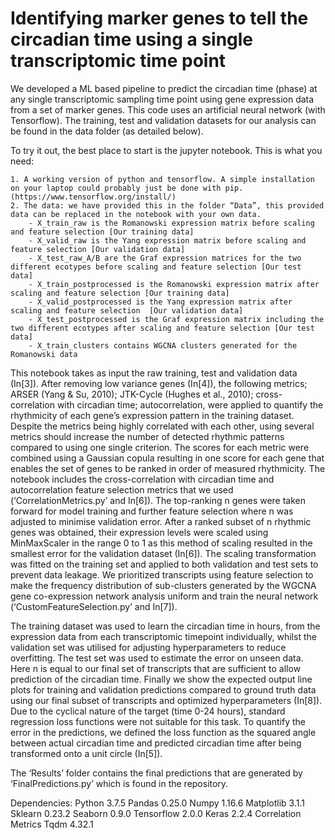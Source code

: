 # Identifying marker genes to tell the circadian time using a single transcriptomic time point

We developed a ML based pipeline to predict the circadian time (phase) at any single transcriptomic sampling time point using gene expression data from a set of marker genes. This code uses an artificial neural network (with Tensorflow). The training, test and validation datasets for our analysis can be found in the data folder (as detailed below). 

To try it out, the best place to start is the jupyter notebook. This is what you need:

	1. A working version of python and tensorflow. A simple installation on your laptop could probably just be done with pip. (https://www.tensorflow.org/install/)
	2. The data: we have provided this in the folder “Data”, this provided data can be replaced in the notebook with your own data.		
    	- X_train_raw is the Romanowski expression matrix before scaling and feature selection [Our training data]
		- X_valid_raw is the Yang expression matrix before scaling and feature selection [Our validation data]
		- X_test_raw_A/B are the Graf expression matrices for the two different ecotypes before scaling and feature selection [Our test data]
		- X_train_postprocessed is the Romanowski expression matrix after scaling and feature selection [Our training data]
		- X_valid_postprocessed is the Yang expression matrix after scaling and feature selection  [Our validation data]
		- X_test_postprocessed is the Graf expression matrix including the two different ecotypes after scaling and feature selection [Our test data]
		- X_train_clusters contains WGCNA clusters generated for the Romanowski data
	 

This notebook takes as input the raw training, test and validation data (In[3]). After removing low variance genes (In[4]), the following metrics; ARSER (Yang & Su, 2010); JTK-Cycle (Hughes et al., 2010); cross-correlation with circadian time; autocorrelation, were applied to quantify the rhythmicity of each gene’s expression pattern in the training dataset. Despite the metrics being highly correlated with each other, using several metrics should increase the number of detected rhythmic patterns compared to using one single criterion. The scores for each metric were combined using a Gaussian copula resulting in one score for each gene that enables the set of genes to be ranked in order of measured rhythmicity. The notebook includes the cross-correlation with circadian time and autocorrelation feature selection metrics that we used (‘CorrelationMetrics.py’ and In[6]). The top-ranking n genes were taken forward for model training and further feature selection where n was adjusted to minimise validation error. After a ranked subset of n rhythmic genes was obtained, their expression levels were scaled using MinMaxScaler in the range 0 to 1 as this method of scaling resulted in the smallest error for the validation dataset (In[6]). The scaling transformation was fitted on the training set and applied to both validation and test sets to prevent data leakage. We prioritized transcripts using feature selection to make the frequency distribution of sub-clusters generated by the WGCNA gene co-expression network analysis uniform and train the neural network (‘CustomFeatureSelection.py’ and In[7]). 

The training dataset was used to learn the circadian time in hours, from the expression data from each transcriptomic timepoint individually, whilst the validation set was utilised for adjusting hyperparameters to reduce overfitting. The test set was used to estimate the error on unseen data. Here n is equal to our final set of transcripts that are sufficient to allow prediction of the circadian time. Finally we show the expected output line plots for training and validation predictions compared to ground truth data using our final subset of  transcripts and optimized hyperparameters (In[8]). Due to the cyclical nature of the target (time 0-24 hours), standard regression loss functions were not suitable for this task. To quantify the error in the predictions, we defined the loss function as the squared angle between actual circadian time and predicted circadian time after being transformed onto a unit circle (In[5]). 
 
The ‘Results’ folder contains the final predictions that are generated by ‘FinalPredictions.py’ which is found in the repository.


Dependencies:
Python 3.7.5
Pandas 0.25.0
Numpy 1.16.6
Matplotlib 3.1.1
Sklearn 0.23.2
Seaborn 0.9.0
Tensorflow 2.0.0
Keras 2.2.4
Correlation Metrics
Tqdm 4.32.1
